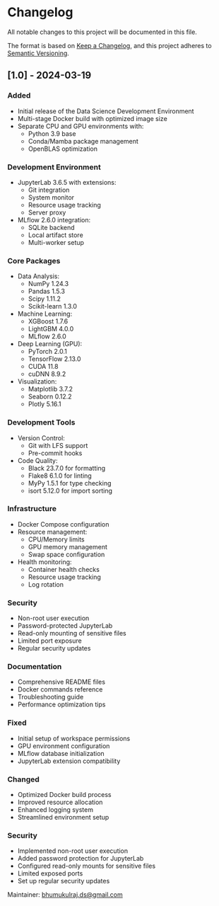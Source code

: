 # Changelog

All notable changes to this project will be documented in this file.

The format is based on [Keep a Changelog](https://keepachangelog.com/en/1.0.0/),
and this project adheres to [Semantic Versioning](https://semver.org/spec/v2.0.0.html).

## [1.0] - 2024-03-19

### Added
- Initial release of the Data Science Development Environment
- Multi-stage Docker build with optimized image size
- Separate CPU and GPU environments with:
  - Python 3.9 base
  - Conda/Mamba package management
  - OpenBLAS optimization

### Development Environment
- JupyterLab 3.6.5 with extensions:
  - Git integration
  - System monitor
  - Resource usage tracking
  - Server proxy
- MLflow 2.6.0 integration:
  - SQLite backend
  - Local artifact store
  - Multi-worker setup

### Core Packages
- Data Analysis:
  - NumPy 1.24.3
  - Pandas 1.5.3
  - Scipy 1.11.2
  - Scikit-learn 1.3.0
- Machine Learning:
  - XGBoost 1.7.6
  - LightGBM 4.0.0
  - MLflow 2.6.0
- Deep Learning (GPU):
  - PyTorch 2.0.1
  - TensorFlow 2.13.0
  - CUDA 11.8
  - cuDNN 8.9.2
- Visualization:
  - Matplotlib 3.7.2
  - Seaborn 0.12.2
  - Plotly 5.16.1

### Development Tools
- Version Control:
  - Git with LFS support
  - Pre-commit hooks
- Code Quality:
  - Black 23.7.0 for formatting
  - Flake8 6.1.0 for linting
  - MyPy 1.5.1 for type checking
  - isort 5.12.0 for import sorting

### Infrastructure
- Docker Compose configuration
- Resource management:
  - CPU/Memory limits
  - GPU memory management
  - Swap space configuration
- Health monitoring:
  - Container health checks
  - Resource usage tracking
  - Log rotation

### Security
- Non-root user execution
- Password-protected JupyterLab
- Read-only mounting of sensitive files
- Limited port exposure
- Regular security updates

### Documentation
- Comprehensive README files
- Docker commands reference
- Troubleshooting guide
- Performance optimization tips

### Fixed
- Initial setup of workspace permissions
- GPU environment configuration
- MLflow database initialization
- JupyterLab extension compatibility

### Changed
- Optimized Docker build process
- Improved resource allocation
- Enhanced logging system
- Streamlined environment setup

### Security
- Implemented non-root user execution
- Added password protection for JupyterLab
- Configured read-only mounts for sensitive files
- Limited exposed ports
- Set up regular security updates

Maintainer: bhumukulraj.ds@gmail.com 